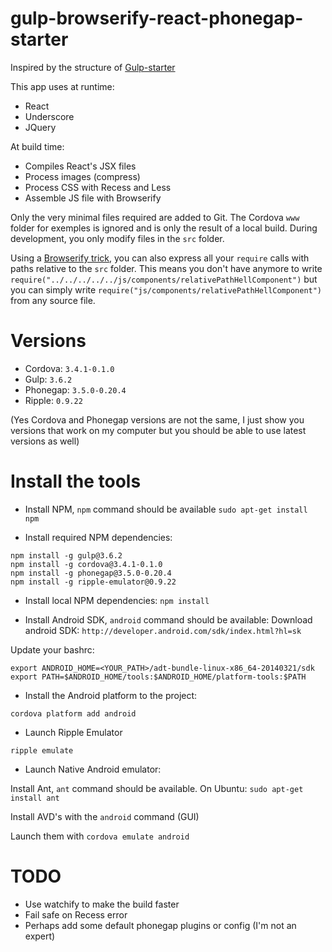 gulp-browserify-react-phonegap-starter
================

Inspired by the structure of [Gulp-starter](https://github.com/greypants/gulp-starter)

This app uses at runtime: 

- React 
- Underscore 
- JQuery


At build time:

- Compiles React's JSX files
- Process images (compress)
- Process CSS with Recess and Less
- Assemble JS file with Browserify


Only the very minimal files required are added to Git. The Cordova `www` folder for exemples is ignored and is only the result of a local build. During development, you only modify files in the `src` folder.

Using a [Browserify trick](https://github.com/greypants/gulp-starter/issues/17), you can also express all your `require` calls with paths relative to the `src` folder. This means you don't have anymore to write `require("../../../../../js/components/relativePathHellComponent")` but you can simply write `require("js/components/relativePathHellComponent")` from any source file.


# Versions

- Cordova: `3.4.1-0.1.0`
- Gulp: `3.6.2`
- Phonegap: `3.5.0-0.20.4`
- Ripple: `0.9.22`

(Yes Cordova and Phonegap versions are not the same, I just show you versions that work on my computer but you should be able to use latest versions as well)

# Install the tools

- Install NPM, `npm` command should be available `sudo apt-get install npm`

- Install required NPM dependencies:
```
npm install -g gulp@3.6.2
npm install -g cordova@3.4.1-0.1.0
npm install -g phonegap@3.5.0-0.20.4
npm install -g ripple-emulator@0.9.22
```

- Install local NPM dependencies: `npm install`

- Install Android SDK, `android` command should be available:
Download android SDK: `http://developer.android.com/sdk/index.html?hl=sk`

Update your bashrc:
```
export ANDROID_HOME=<YOUR_PATH>/adt-bundle-linux-x86_64-20140321/sdk
export PATH=$ANDROID_HOME/tools:$ANDROID_HOME/platform-tools:$PATH
```

- Install the Android platform to the project:
```
cordova platform add android
```

- Launch Ripple Emulator

```
ripple emulate
```

- Launch Native Android emulator:

Install Ant, `ant` command should be available. On Ubuntu: `sudo apt-get install ant`

Install AVD's with the `android` command (GUI)

Launch them with `cordova emulate android` 


# TODO

- Use watchify to make the build faster
- Fail safe on Recess error
- Perhaps add some default phonegap plugins or config (I'm not an expert)

